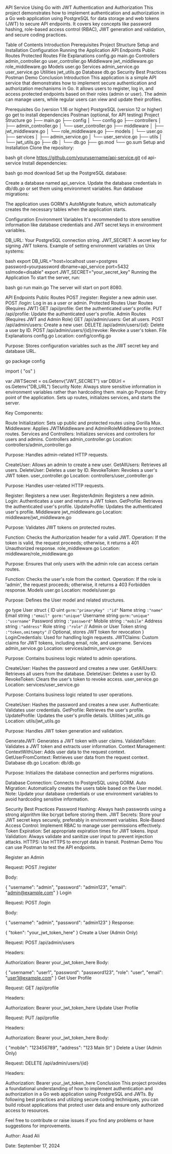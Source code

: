 API Service Using Go with JWT Authentication and Authorization
This project demonstrates how to implement authentication and authorization in a Go web application using PostgreSQL for data storage and web tokens (JWT) to secure API endpoints. It covers key concepts like password hashing, role-based access control (RBAC), JWT generation and validation, and secure coding practices.

Table of Contents
Introduction
Prerequisites
Project Structure
Setup and Installation
Configuration
Running the Application
API Endpoints
Public Routes
Protected Routes
File Explanations
config.go
main.go
Controllers
admin_controller.go
user_controller.go
Middleware
jwt_middleware.go
role_middleware.go
Models
user.go
Services
admin_service.go
user_service.go
Utilities
jwt_utils.go
Database
db.go
Security Best Practices
Postman Demo
Conclusion
Introduction
This application is a simple API service that demonstrates how to implement secure authentication and authorization mechanisms in Go. It allows users to register, log in, and access protected endpoints based on their roles (admin or user). The admin can manage users, while regular users can view and update their profiles.

Prerequisites
Go (version 1.16 or higher)
PostgreSQL (version 12 or higher)
go get to install dependencies
Postman (optional, for API testing)
Project Structure
go
 ├── main.go
├── config
│   └── config.go
├── controllers
│   ├── admin_controller.go
│   └── user_controller.go
├── middleware
│   ├── jwt_middleware.go
│   └── role_middleware.go
├── models
│   └── user.go
├── services
│   ├── admin_service.go
│   └── user_service.go
├── utils
│   └── jwt_utils.go
├── db
│   └── db.go
├── go.mod
└── go.sum
Setup and Installation
Clone the repository:

bash
 git clone https://github.com/yourusername/api-service.git
cd api-service
Install dependencies:

bash
 go mod download
Set up the PostgreSQL database:

Create a database named api_service.
Update the database credentials in db/db.go or set them using environment variables.
Run database migrations:

The application uses GORM's AutoMigrate feature, which automatically creates the necessary tables when the application starts.

Configuration
Environment Variables
It's recommended to store sensitive information like database credentials and JWT secret keys in environment variables.

DB_URL: Your PostgreSQL connection string.
JWT_SECRET: A secret key for signing JWT tokens.
Example of setting environment variables on Unix systems:

bash
 export DB_URL="host=localhost user=postgres password=yourpassword dbname=api_service port=5432 sslmode=disable"
export JWT_SECRET="your_secret_key"
Running the Application
To start the server, run:

bash
 go run main.go
The server will start on port 8080.

API Endpoints
Public Routes
POST /register: Register a new admin user.
POST /login: Log in as a user or admin.
Protected Routes
User Routes (Requires JWT)
GET /api/profile: Get the authenticated user's profile.
PUT /api/profile: Update the authenticated user's profile.
Admin Routes (Requires JWT and Admin Role)
GET /api/admin/users: Get all users.
POST /api/admin/users: Create a new user.
DELETE /api/admin/users/{id}: Delete a user by ID.
POST /api/admin/users/{id}/revoke: Revoke a user's token.
File Explanations
config.go
Location: config/config.go

Purpose: Stores configuration variables such as the JWT secret key and database URL.

go
 package config

import (
    "os"
)

var JWTSecret = os.Getenv("JWT_SECRET")
var DBUrl = os.Getenv("DB_URL")
Security Note: Always store sensitive information in environment variables rather than hardcoding them.
main.go
Purpose: Entry point of the application. Sets up routes, initializes services, and starts the server.

Key Components:

Route Initialization: Sets up public and protected routes using Gorilla Mux.
Middleware: Applies JWTMiddleware and AdminRoleMiddleware to protect routes.
Services and Controllers: Initializes services and controllers for users and admins.
Controllers
admin_controller.go
Location: controllers/admin_controller.go

Purpose: Handles admin-related HTTP requests.

CreateUser: Allows an admin to create a new user.
GetAllUsers: Retrieves all users.
DeleteUser: Deletes a user by ID.
RevokeToken: Revokes a user's JWT token.
user_controller.go
Location: controllers/user_controller.go

Purpose: Handles user-related HTTP requests.

Register: Registers a new user.
RegisterAdmin: Registers a new admin.
Login: Authenticates a user and returns a JWT token.
GetProfile: Retrieves the authenticated user's profile.
UpdateProfile: Updates the authenticated user's profile.
Middleware
jwt_middleware.go
Location: middleware/jwt_middleware.go

Purpose: Validates JWT tokens on protected routes.

Function: Checks the Authorization header for a valid JWT.
Operation: If the token is valid, the request proceeds; otherwise, it returns a 401 Unauthorized response.
role_middleware.go
Location: middleware/role_middleware.go

Purpose: Ensures that only users with the admin role can access certain routes.

Function: Checks the user's role from the context.
Operation: If the role is 'admin', the request proceeds; otherwise, it returns a 403 Forbidden response.
Models
user.go
Location: models/user.go

Purpose: Defines the User model and related structures.

go
 type User struct {
    ID       uint   `gorm:"primaryKey" :"id"`
    Name     string `:"name"`
    Email    string `:"email" gorm:"unique"`
    Username string `gorm:"unique" :"username"`
    Password string `:"password"`
    Mobile   string `:"mobile"`
    Address  string `:"address"`
    Role     string `:"role"`            // Admin or User
    Token    string `:"token,omitempty"` // Optional, stores JWT token for revocation
}
LoginCredentials: Used for handling login requests.
JWTClaims: Custom claims for JWT tokens, including email, role, and username.
Services
admin_service.go
Location: services/admin_service.go

Purpose: Contains business logic related to admin operations.

CreateUser: Hashes the password and creates a new user.
GetAllUsers: Retrieves all users from the database.
DeleteUser: Deletes a user by ID.
RevokeToken: Clears the user's token to revoke access.
user_service.go
Location: services/user_service.go

Purpose: Contains business logic related to user operations.

CreateUser: Hashes the password and creates a new user.
Authenticate: Validates user credentials.
GetProfile: Retrieves the user's profile.
UpdateProfile: Updates the user's profile details.
Utilities
jwt_utils.go
Location: utils/jwt_utils.go

Purpose: Handles JWT token generation and validation.

GenerateJWT: Generates a JWT token with user claims.
ValidateToken: Validates a JWT token and extracts user information.
Context Management:
ContextWithUser: Adds user data to the request context.
GetUserFromContext: Retrieves user data from the request context.
Database
db.go
Location: db/db.go

Purpose: Initializes the database connection and performs migrations.

Database Connection: Connects to PostgreSQL using GORM.
Auto Migration: Automatically creates the users table based on the User model.
Note: Update your database credentials or use environment variables to avoid hardcoding sensitive information.

Security Best Practices
Password Hashing: Always hash passwords using a strong algorithm like bcrypt before storing them.
JWT Secrets: Store your JWT secret keys securely, preferably in environment variables.
Role-Based Access Control: Implement RBAC to manage user permissions effectively.
Token Expiration: Set appropriate expiration times for JWT tokens.
Input Validation: Always validate and sanitize user input to prevent injection attacks.
HTTPS: Use HTTPS to encrypt data in transit.
Postman Demo
You can use Postman to test the API endpoints.

Register an Admin

Request: POST /register

Body:


 {
  "username": "admin",
  "password": "admin123",
  "email": "admin@example.com"
}
Login

Request: POST /login

Body:


 {
  "username": "admin",
  "password": "admin123"
}
Response:


 {
  "token": "your_jwt_token_here"
}
Create a User (Admin Only)

Request: POST /api/admin/users

Headers:

 
 Authorization: Bearer your_jwt_token_here
Body:


 {
  "username": "user1",
  "password": "password123",
  "role": "user",
  "email": "user1@example.com"
}
Get User Profile

Request: GET /api/profile

Headers:

 
 Authorization: Bearer your_jwt_token_here
Update User Profile

Request: PUT /api/profile

Headers:

 
 Authorization: Bearer your_jwt_token_here
Body:


 {
  "mobile": "123456789",
  "address": "123 Main St"
}
Delete a User (Admin Only)

Request: DELETE /api/admin/users/{id}

Headers:

 
 Authorization: Bearer your_jwt_token_here
Conclusion
This project provides a foundational understanding of how to implement authentication and authorization in a Go web application using PostgreSQL and JWTs. By following best practices and utilizing secure coding techniques, you can build robust applications that protect user data and ensure only authorized access to resources.

Feel free to contribute or raise issues if you find any problems or have suggestions for improvements.

Author: Asad Ali

Date: September 17, 2024
